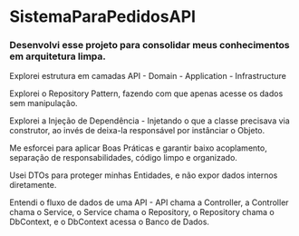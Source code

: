 # SistemaParaPedidosAPI

### Desenvolvi esse projeto para consolidar meus conhecimentos em arquitetura limpa.

Explorei estrutura em camadas API - Domain - Application - Infrastructure

Explorei o Repository Pattern, fazendo com que apenas acesse os dados sem manipulação.

Explorei a Injeção de Dependência - Injetando o que a classe precisava via construtor, ao invés de deixa-la responsável por instânciar o Objeto.

Me esforcei para aplicar Boas Práticas e garantir baixo acoplamento, separação de responsabilidades, código limpo e organizado.

Usei DTOs para proteger minhas Entidades, e não expor dados internos diretamente.

Entendi o fluxo de dados de uma API - API chama a Controller, a Controller chama o Service, o Service chama o Repository, o Repository chama o DbContext, e o DbContext acessa o Banco de Dados.
